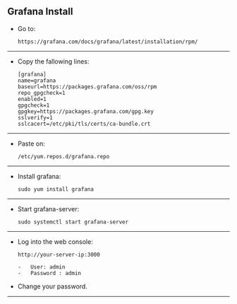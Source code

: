 ## Grafana Install 




 -  Go to:
 
        https://grafana.com/docs/grafana/latest/installation/rpm/
 
 
 ---
 
 -  Copy the fallowing lines: 

        [grafana]  
        name=grafana  
        baseurl=https://packages.grafana.com/oss/rpm  
        repo_gpgcheck=1  
        enabled=1  
        gpgcheck=1  
        gpgkey=https://packages.grafana.com/gpg.key  
        sslverify=1  
        sslcacert=/etc/pki/tls/certs/ca-bundle.crt  

---

 -  Paste on:

        /etc/yum.repos.d/grafana.repo

---
 
 -  Install grafana:
    
        sudo yum install grafana

---
  
 -  Start grafana-server: 
 
        sudo systemctl start grafana-server
        

--- 

 -  Log into the web console:
    
        http://your-server-ip:3000
        
        -   User: admin
        -   Password : admin
        
 -  Change your password. 
 
 
 ---
 
 
 

    
